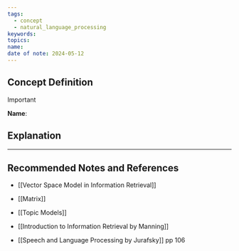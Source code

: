 ```yaml
---
tags:
  - concept
  - natural_language_processing
keywords: 
topics: 
name: 
date of note: 2024-05-12
---
```


## Concept Definition

>[!important]
>**Name**: 



## Explanation





-----------
##  Recommended Notes and References

- [[Vector Space Model in Information Retrieval]]
- [[Matrix]]
- [[Topic Models]]


- [[Introduction to Information Retrieval by Manning]]
- [[Speech and Language Processing by Jurafsky]] pp 106